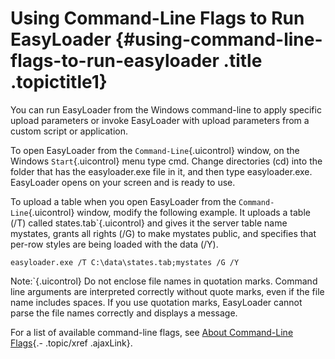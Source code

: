 Using Command-Line Flags to Run EasyLoader {#using-command-line-flags-to-run-easyloader .title .topictitle1}
==========================================

You can run EasyLoader from the Windows command-line to apply specific upload parameters or invoke EasyLoader with upload parameters from a custom script or application.

To open EasyLoader from the `Command-Line`{.uicontrol} window, on the Windows `Start`{.uicontrol} menu type cmd. Change directories (cd) into the folder that has the easyloader.exe file in it, and then type easyloader.exe. EasyLoader opens on your screen and is ready to use.

To upload a table when you open EasyLoader from the `Command-Line`{.uicontrol} window, modify the following example. It uploads a table (/T) called <span class="ph filepath">states.tab`{.uicontrol} and gives it the server table name mystates, grants all rights (/G) to make mystates public, and specifies that per-row styles are being loaded with the data (/Y).

``` {.pre .codeblock}
easyloader.exe /T C:\data\states.tab;mystates /G /Y
```

<span class="notetitle">Note:`{.uicontrol} Do not enclose file names in quotation marks. Command line arguments are interpreted correctly without quote marks, even if the file name includes spaces. If you use quotation marks, EasyLoader cannot parse the file names correctly and displays a message.

For a list of available command-line flags, see [About Command-Line Flags](guide/aboutcommandlineflags.html){.- .topic/xref .ajaxLink}.

